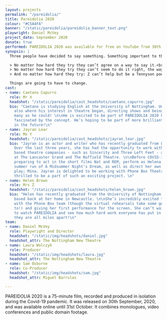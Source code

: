 ```yaml
---
layout: projects
permalink: "/pareidolia/"
title: Pareidolia 2020
colour: "#C5A4FA"
banner: "/static/pareidolia/pareidolia_banner_text.png"
playwright: Daniel McVey
project_date: September 2020
donate: true
performed: PAREIDOLIA 2020 was available for free on YouTube from 30th September - 31st October, 2020
synopsis: |
  Three people have decided to say something. Something important to them, supposedly. But things are going wrong (and it’s not just their internet bandwidth).

  > No matter how hard they try they can’t agree on a way to say it.<br>
  > No matter how hard they try they can’t seem to do it right, the way they planned.<br>
  > And no matter how hard they try: Z can’t help but be a Tennyson poem, X can’t help but be a Russian antihero, and Y can’t help but be the world of L. Frank Baum.

  Things are going to have to change.
cast:
- name: Caetano Capurro
  role: Mr X
  headshot: "/static/pareidolia/cast_headshots/caetano_capurro.jpg"
  bio: "Caetano is studying English at the University of Nottingham. University is
    also where his interest in theatre began, directing shows and being part of as
    many as he could! \n\nHe is excited to be part of PAREIDOLIA 2020 having been
    fascinated by the concept. He’s hoping to be part of more brilliant productions
    in the future!\n"
- name: Jayran Lear
  role: Mx Y
  headshot: "/static/pareidolia/cast_headshots/jayran_lear.jpg"
  bio: "Jayran is an actor and writer who has recently graduated from Lancaster University.
    Over the last three years, she has had the opportunity to work with Lancaster
    based theatre companies - such as Sincerity and Three Left Feet - and perform
    at The Lancaster Grand and The Nuffield Theatre. \n\nBefore COVID-19, Jayran was
    preparing to act in the short films Nat and REM, perform as Helena in an outdoor
    summer run of A Midsummer Night's Dream, as well as direct her own original written
    play; Mina. Jayran is delighted to be working with Phone Box Theatre and incredibly
    thrilled to be a part of such an exciting project. \n"
- name: Helen Brown
  role: Mrs Z
  headshot: "/static/pareidolia/cast_headshots/helen_brown.jpg"
  bio: "Helen has recently graduated from the University of Nottingham and is currently
    based back at her home in Newcastle. \n\nShe’s incredibly excited to be working
    with the Phone Box team (though the virtual rehearsals take some getting used
    to!) and giving her first performance for the screen. She can’t wait for people
    to watch PAREIDOLIA and see how much hard work everyone has put in even though
    they are all miles apart!\n"
team:
- name: Daniel McVey
  role: Playwright and Director
  headshot: "/static/img/headshots/daniel.jpg"
  headshot_attr: The Nottingham New Theatre
- name: Laura Wolczyk
  role: Producer
  headshot: "/static/img/headshots/laura.jpg"
  headshot_attr: The Nottingham New Theatre
- name: Sam Osborne
  role: Co-Producer
  headshot: "/static/img/headshots/sam.jpg"
  headshot_attr: Miguel Barrulas

---
```

PAREIDOLIA 2020 is a 75-minute film, recorded and produced in isolation during the Covid-19 pandemic. It was released on 30th September, 2020, and was available online until 31st October. It combines monologues, video conferences and public domain footage.